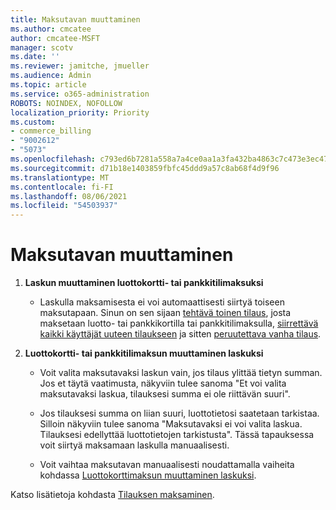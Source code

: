 ```yaml
---
title: Maksutavan muuttaminen
ms.author: cmcatee
author: cmcatee-MSFT
manager: scotv
ms.date: ''
ms.reviewer: jamitche, jmueller
ms.audience: Admin
ms.topic: article
ms.service: o365-administration
ROBOTS: NOINDEX, NOFOLLOW
localization_priority: Priority
ms.custom:
- commerce_billing
- "9002612"
- "5073"
ms.openlocfilehash: c793ed6b7281a558a7a4ce0aa1a3fa432ba4863c7c473e3ec47d980d67c28b7b
ms.sourcegitcommit: d71b18e1403859fbfc45ddd9a57c8ab68f4d9f96
ms.translationtype: MT
ms.contentlocale: fi-FI
ms.lasthandoff: 08/06/2021
ms.locfileid: "54503937"
---
```

# <a name="change-payment-method-fromto"></a>Maksutavan muuttaminen

1. **Laskun muuttaminen luottokortti- tai pankkitilimaksuksi**

    - Laskulla maksamisesta ei voi automaattisesti siirtyä toiseen maksutapaan. Sinun on sen sijaan [tehtävä toinen tilaus](/microsoft-365/commerce/try-or-buy-microsoft-365#buy-a-different-subscription), josta maksetaan luotto- tai pankkikortilla tai pankkitilimaksulla, [siirrettävä kaikki käyttäjät uuteen tilaukseen](/microsoft-365/commerce/subscriptions/move-users-different-subscription) ja sitten [peruutettava vanha tilaus](/microsoft-365/commerce/subscriptions/cancel-your-subscription).

2. **Luottokortti- tai pankkitilimaksun muuttaminen laskuksi**

    - Voit valita maksutavaksi laskun vain, jos tilaus ylittää tietyn summan. Jos et täytä vaatimusta, näkyviin tulee sanoma "Et voi valita maksutavaksi laskua, tilauksesi summa ei ole riittävän suuri".

    - Jos tilauksesi summa on liian suuri, luottotietosi saatetaan tarkistaa. Silloin näkyviin tulee sanoma "Maksutavaksi ei voi valita laskua. Tilauksesi edellyttää luottotietojen tarkistusta". Tässä tapauksessa voit siirtyä maksamaan laskulla manuaalisesti.

    - Voit vaihtaa maksutavan manuaalisesti noudattamalla vaiheita kohdassa [Luottokorttimaksun muuttaminen laskuksi](how-do-i-change-from-credit-card-payments-to-invoice.md).

Katso lisätietoja kohdasta [Tilauksen maksaminen](/microsoft-365/commerce/billing-and-payments/pay-for-your-subscription).

